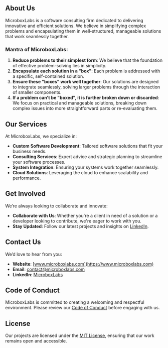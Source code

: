 ## About Us

MicroboxLabs is a software consulting firm dedicated to delivering innovative and efficient solutions. We believe in simplifying complex problems and encapsulating them in well-structured, manageable solutions that work seamlessly together.

### Mantra of MicroboxLabs:
1. **Reduce problems to their simplest form**: We believe that the foundation of effective problem-solving lies in simplicity.
2. **Encapsulate each solution in a "box"**: Each problem is addressed with a specific, self-contained solution.
3. **Ensure these "boxes" work well together**: Our solutions are designed to integrate seamlessly, solving larger problems through the interaction of smaller components.
4. **If a problem can’t be "boxed", it is further broken down or discarded**: We focus on practical and manageable solutions, breaking down complex issues into more straightforward parts or re-evaluating them.

## Our Services

At MicroboxLabs, we specialize in:
- **Custom Software Development**: Tailored software solutions that fit your business needs.
- **Consulting Services**: Expert advice and strategic planning to streamline your software processes.
- **System Integration**: Ensuring your systems work together seamlessly.
- **Cloud Solutions**: Leveraging the cloud to enhance scalability and performance.

## Get Involved

We’re always looking to collaborate and innovate:
- **Collaborate with Us**: Whether you're a client in need of a solution or a developer looking to contribute, we're eager to work with you.
- **Stay Updated**: Follow our latest projects and insights on [LinkedIn](https://www.linkedin.com/company/microboxlabs).

## Contact Us

We’d love to hear from you:
- **Website**: [www.microboxlabs.com](https://www.microboxlabs.com)
- **Email**: [contact@microboxlabs.com](mailto:contact@microboxlabs.com)
- **LinkedIn**: [MicroboxLabs](https://www.linkedin.com/company/microboxlabs)

## Code of Conduct

MicroboxLabs is committed to creating a welcoming and respectful environment. Please review our [Code of Conduct](https://github.com/microboxlabs/community) before engaging with us.

## License

Our projects are licensed under the [MIT License](https://github.com/microboxlabs/LICENSE), ensuring that our work remains open and accessible.
